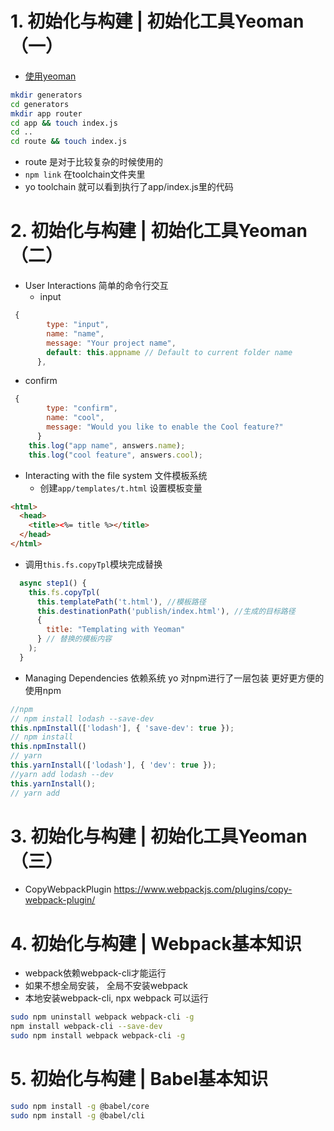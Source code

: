 # 1. 初始化与构建 | 初始化工具Yeoman（一）
* [使用yeoman](https://yeoman.io/authoring/index.html)
```bash
mkdir generators 
cd generators
mkdir app router
cd app && touch index.js
cd ..
cd route && touch index.js
```
- route 是对于比较复杂的时候使用的
- `npm link` 在toolchain文件夹里
- yo toolchain 就可以看到执行了app/index.js里的代码

# 2. 初始化与构建 | 初始化工具Yeoman（二）
- User Interactions 简单的命令行交互 
  - input
```js
 {
        type: "input",
        name: "name",
        message: "Your project name",
        default: this.appname // Default to current folder name
      },
```
  - confirm 
```js
 {
        type: "confirm",
        name: "cool",
        message: "Would you like to enable the Cool feature?"
      }
    this.log("app name", answers.name);
    this.log("cool feature", answers.cool);
```
- Interacting with the file system 文件模板系统 
  - 创建`app/templates/t.html` 设置模板变量
```html
<html>
  <head>
    <title><%= title %></title>
  </head>
</html>
```
  - 调用`this.fs.copyTpl`模块完成替换 
```js
  async step1() {
    this.fs.copyTpl(
      this.templatePath('t.html'), //模板路径
      this.destinationPath('publish/index.html'), //生成的目标路径
      {
        title: "Templating with Yeoman"
      } // 替换的模板内容
    );
  }
```
- Managing Dependencies 依赖系统 
yo 对npm进行了一层包装 更好更方便的使用npm
```js
//npm
// npm install lodash --save-dev
this.npmInstall(['lodash'], { 'save-dev': true });
// npm install
this.npmInstall()
// yarn
this.yarnInstall(['lodash'], { 'dev': true });
//yarn add lodash --dev
this.yarnInstall();
// yarn add
```
# 3. 初始化与构建 | 初始化工具Yeoman（三）

- CopyWebpackPlugin
https://www.webpackjs.com/plugins/copy-webpack-plugin/

# 4. 初始化与构建 | Webpack基本知识
- webpack依赖webpack-cli才能运行
- 如果不想全局安装， 全局不安装webpack 
- 本地安装webpack-cli, npx webpack 可以运行

```bash
sudo npm uninstall webpack webpack-cli -g 
npm install webpack-cli --save-dev
sudo npm install webpack webpack-cli -g 
```
# 5. 初始化与构建 | Babel基本知识
```bash
sudo npm install -g @babel/core
sudo npm install -g @babel/cli
```